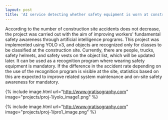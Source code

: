 ```yaml
---
layout: post
title: 'AI service detecting whether safety equipment is worn at construction sites'
---
```


According to the number of construction site accidents does not decrease, 
the project was carried out with the aim of improving workers' fundamental safety awareness 
through artificial intelligence programs.
This project was implemented using YOLO v3, and objects are recognized only for classes to be classified at the construction site. Currently, there are people, trucks, safety helmets, and safety vests on the object list, which will be updated later.
It can be used as a recognition program where wearing safety equipment is mandatory. If the difference in the accident rate depending on the use of the recognition program is visible at the site, statistics based on this are expected to improve related system maintenance and on-site safety awareness for mandatory.


{% include image.html url="http://www.gratisography.com" image="projects/proj-1/yolo_image1.png" %}

{% include image.html url="http://www.gratisography.com" image="projects/proj-1/pro1_image.png" %}


